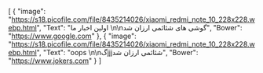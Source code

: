 [
  {
    "image": "https://s18.picofile.com/file/8435214026/xiaomi_redmi_note_10_228x228.webp.html",
    "Text": "اولین اخبار ما \n\nگوشی های شئائمی ارزان شد",
    "Bower": "https://www.google.com"
  },
  {
    "image": "https://s18.picofile.com/file/8435214026/xiaomi_redmi_note_10_228x228.webp.html",
    "Text": "oops \n\nگjjjشئائمی ارزان شد",
    "Bower": "https://www.jokers.com"
  }
]
